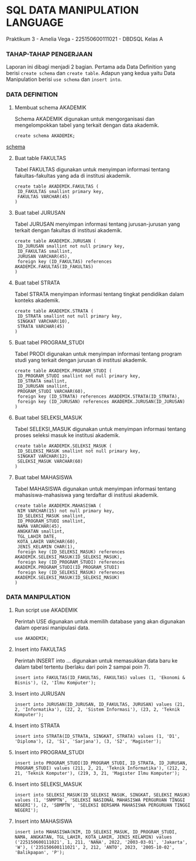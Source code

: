 # SQL DATA MANIPULATION LANGUAGE
Praktikum 3 - Amelia Vega - 225150600111021 - DBDSQL Kelas A
 
### TAHAP-TAHAP PENGERJAAN
Laporan ini dibagi menjadi 2 bagian. Pertama ada Data Definition yang berisi `create schema` dan `create table`. Adapun yang kedua yaitu Data Manipulation berisi `use schema` dan `insert into`.


### DATA DEFINITION
1. Membuat schema AKADEMIK

   Schema AKADEMIK digunakan untuk mengorganisasi dan mengelompokkan tabel yang terkait dengan data akademik.
   ```
   create schema AKADEMIK;
   ```
[schema](https://github.com/AmeliaVegaa/Amelia-Vega_Praktikum-DBDSQL_Tugas-3/assets/133181467/d0b574c4-6bfd-4cd1-9f77-94f5a0e5c028)

2. Buat table FAKULTAS

   Tabel FAKULTAS digunakan untuk menyimpan informasi tentang fakultas-fakultas yang ada di institusi akademik.
   ```
   create table AKADEMIK.FAKULTAS (
	ID_FAKULTAS smallint primary key,
	FAKULTAS VARCHAR(45)
   )
   ```
3. Buat tabel JURUSAN

   Tabel JURUSAN menyimpan informasi tentang jurusan-jurusan yang terkait dengan fakultas di institusi akademik.
   ```
   create table AKADEMIK.JURUSAN (
	ID_JURUSAN smallint not null primary key,
	ID_FAKULTAS smallint,
	JURUSAN VARCHAR(45),
	foreign key (ID_FAKULTAS) references AKADEMIK.FAKULTAS(ID_FAKULTAS)
   )
   ```
4. Buat tabel STRATA

   Tabel STRATA menyimpan informasi tentang tingkat pendidikan dalam konteks akademik.
   ```
   create table AKADEMIK.STRATA (
	ID_STRATA smallint not null primary key,
	SINGKAT VARCHAR(10),
	STRATA VARCHAR(45)
   )
   ```
5. Buat tabel PROGRAM_STUDI

   Tabel PRODI digunakan untuk menyimpan informasi tentang program studi yang terkait dengan jurusan di institusi akademik.
   ```
   create table AKADEMIK.PROGRAM_STUDI (
	ID_PROGRAM_STUDI smallint not null primary key,
	ID_STRATA smallint,
	ID_JURUSAN smallint,
	PROGRAM_STUDI VARCHAR(60),
	foreign key (ID_STRATA) references AKADEMIK.STRATA(ID_STRATA),
	foreign key (ID_JURUSAN) references AKADEMIK.JURUSAN(ID_JURUSAN)
   )
   ```
6. Buat tabel SELEKSI_MASUK

   Tabel SELEKSI_MASUK digunakan untuk menyimpan informasi tentang proses seleksi masuk ke institusi akademik.
   ```
   create table AKADEMIK.SELEKSI_MASUK (
	ID_SELEKSI_MASUK smallint not null primary key,
	SINGKAT VARCHAR(12),
	SELEKSI_MASUK VARCHAR(60)
   )
   ```
7. Buat tabel MAHASISWA

   Tabel MAHASISWA digunakan untuk menyimpan informasi tentang mahasiswa-mahasiswa yang terdaftar di institusi akademik.
   ```
   create table AKADEMIK.MAHASISWA (
	NIM VARCHAR(15) not null primary key,
	ID_SELEKSI_MASUK smallint,
	ID_PROGRAM_STUDI smallint,
	NAMA VARCHAR(45),
	ANGKATAN smallint,
	TGL_LAHIR DATE,
	KOTA_LAHIR VARCHAR(60),
	JENIS_KELAMIN CHAR(1),
	foreign key (ID_SELEKSI_MASUK) references AKADEMIK.SELEKSI_MASUK(ID_SELEKSI_MASUK),
	foreign key (ID_PROGRAM_STUDI) references AKADEMIK.PROGRAM_STUDI(ID_PROGRAM_STUDI)
	foreign key (ID_SELEKSI_MASUK) references AKADEMIK.SELEKSI_MASUK(ID_SELEKSI_MASUK)
   )
   ```

 
### DATA MANIPULATION 
1. Run script use AKADEMIK

   Perintah USE digunakan untuk memilih database yang akan digunakan dalam operasi manipulasi data.
    ```
    use AKADEMIK;
    ```

2. Insert into FAKULTAS

   Perintah INSERT into ... digunakan untuk memasukkan data baru ke dalam tabel tertentu (berlaku dari poin 2 sampai poin 7).
    ```
    insert into FAKULTAS(ID_FAKULTAS, FAKULTAS) values (1, 'Ekonomi & Bisnis'), (2, 'Ilmu Komputer');
    ```

3. Insert into JURUSAN
    ```
    insert into JURUSAN(ID_JURUSAN, ID_FAKULTAS, JURUSAN) values (21, 2, 'Informatika'), (22, 2, 'Sistem Informasi'), (23, 2, 'Teknik Komputer');
    ```

4. Insert into STRATA
    ```
    insert into STRATA(ID_STRATA, SINGKAT, STRATA) values (1, 'D1', 'Diploma'), (2, 'S1', 'Sarjana'), (3, 'S2', 'Magister');
    ```

5. Insert into PROGRAM_STUDI
    ```
    insert into PROGRAM_STUDI(ID_PROGRAM_STUDI, ID_STRATA, ID_JURUSAN, PROGRAM_STUDI) values (211, 2, 21, 'Teknik Informatika'), (212, 2, 21, 'Teknik Komputer'), (219, 3, 21, 'Magister Ilmu Komputer');
    ```

6. Insert into SELEKSI_MASUK
    ```
    insert into SELEKSI_MASUK(ID_SELEKSI_MASUK, SINGKAT, SELEKSI_MASUK) values (1, 'SNMPTN', 'SELEKSI NASIONAL MAHASISWA PERGURUAN TINGGI NEGERI'), (2, 'SBMPTN', 'SELEKSI BERSAMA MAHASISWA PERGURUAN TINGGI NEGERI');
    ```

7. Insert into MAHASISWA
    ```
    insert into MAHASISWA(NIM, ID_SELEKSI_MASUK, ID_PROGRAM_STUDI, NAMA, ANGKATAN, TGL_LAHIR, KOTA_LAHIR, JENIS_KELAMIN) values ('225150600111021', 1, 211, 'NANA', 2022, '2003-03-01', 'Jakarta', 'W'), ('235150600111021', 2, 212, 'ANTO', 2023, '2005-10-02', 'Balikpapan', 'P');
    ```
